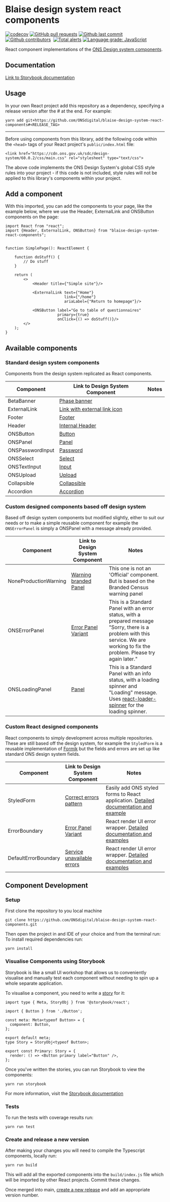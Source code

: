 # Blaise design system react components

[![codecov](https://codecov.io/gh/ONSdigital/blaise-design-system-react-components/branch/main/graph/badge.svg)](https://codecov.io/gh/ONSdigital/blaise-design-system-react-components)
[![GitHub pull requests](https://img.shields.io/github/issues-pr-raw/ONSdigital/blaise-design-system-react-components.svg)](https://github.com/ONSdigital/blaise-design-system-react-components/pulls)
[![Github last commit](https://img.shields.io/github/last-commit/ONSdigital/blaise-design-system-react-components.svg)](https://github.com/ONSdigital/blaise-design-system-react-components/commits)
[![Github contributors](https://img.shields.io/github/contributors/ONSdigital/blaise-design-system-react-components.svg)](https://github.com/ONSdigital/blaise-design-system-react-components/graphs/contributors)
<img src="https://img.shields.io/github/release/ONSdigital/blaise-design-system-react-components.svg?style=flat-square" alt="">
[![Total alerts](https://img.shields.io/lgtm/alerts/g/ONSdigital/blaise-design-system-react-components.svg?logo=lgtm&logoWidth=18)](https://lgtm.com/projects/g/ONSdigital/blaise-design-system-react-components/alerts/)
[![Language grade: JavaScript](https://img.shields.io/lgtm/grade/javascript/g/ONSdigital/blaise-design-system-react-components.svg?logo=lgtm&logoWidth=18)](https://lgtm.com/projects/g/ONSdigital/blaise-design-system-react-components/context:javascript)

React component implementations of the [ONS Design system components](https://ons-design-system.netlify.app).

## Documentation

[Link to Storybook documentation](https://onsdigital.github.io/blaise-design-system-react-components)

## Usage

In your own React project add this repository as a dependency, specifying a release version after the # at the end. For example:

```shell
yarn add git+https://github.com/ONSdigital/blaise-design-system-react-components#<RELEASE_TAG>
```
---

Before using components from this library, add the following code within the `<head>` tags of your React project's `public/index.html` file:

```
<link href="https://cdn.ons.gov.uk/sdc/design-system/60.0.2/css/main.css" rel="stylesheet" type="text/css">
```

The above code implements the ONS Design System's global CSS style rules into your project - if this code is not included, style rules will not be applied to this library's components within your project.

## Add a component
With this imported, you can add the components to your page, like the example below, where we use the Header,
ExternalLink and ONSButton components on the page:

```tsx
import React from "react";
import {Header, ExternalLink, ONSButton} from "blaise-design-system-react-components";


function SimplePage(): ReactElement {

    function doStuff() {
        // Do stuff
    }

    return (
        <>
            <Header title={"Simple site"}/>

            <ExternalLink text={"Home"}
                          link={"/home"}
                          ariaLabel={"Return to homepage"}/>

            <ONSButton label="Go to table of questionnaires"
                       primary={true}
                       onClick={() => doStuff()}/>
        </>
    );
}
```

## Available components

### Standard design system components

Components from the design system replicated as React components.

| Component             | Link to Design System Component                                                       | Notes                                                                                      |
|-----------------------|---------------------------------------------------------------------------------------|--------------------------------------------------------------------------------------------|
| BetaBanner            | [Phase banner](https://ons-design-system.netlify.app/components/phase-banner/)        |                                                                                            |
| ExternalLink          | [Link with external link icon](https://ons-design-system.netlify.app/styles/typography/#link-with-external-link-icon) |                                                                                            |
| Footer                | [Footer](https://ons-design-system.netlify.app/components/footer/)                    |                                                                                            |
| Header                | [Internal Header](https://ons-design-system.netlify.app/components/header/#internal)  |                                                                                            |
| ONSButton             | [Button](https://ons-design-system.netlify.app/components/button/)                    |                                                                                            |
| ONSPanel              | [Panel](https://ons-design-system.netlify.app/components/panel/)                      |                                                                                            |
| ONSPasswordInput      | [Password](https://ons-design-system.netlify.app/components/password/)                |                                                                                            |
| ONSSelect             | [Select](https://ons-design-system.netlify.app/components/select/)                    |                                                                                            |
| ONSTextInput          | [Input](https://ons-design-system.netlify.app/components/input/)                      |                                                                                            |
| ONSUpload             | [Upload](https://ons-design-system.netlify.app/components/upload/)                    |                                                                                            |
| Collapsible           | [Collapsible](https://ons-design-system.netlify.app/components/collapsible/)          |                                                                                            |
| Accordion           | [Accordion](https://ons-design-system.netlify.app/components/accordion/)          |                                                                                            |

### Custom designed components based off design system

Based off design system components but modified slightly, either to suit our needs or to make a simple reusable
component for example the `ONSErrorPanel` is simply a ONSPanel with a message already provided.

| Component             | Link to Design System Component                                                       | Notes                                                                                      |
|-----------------------|---------------------------------------------------------------------------------------|--------------------------------------------------------------------------------------------|
| NoneProductionWarning | [Warning branded Panel](https://ons-design-system.netlify.app/components/panel/#warning-branded) | This one is not an 'Official' component. But is based on the Branded Census warning panel    |
| ONSErrorPanel         | [Error Panel Variant](https://ons-design-system.netlify.app/components/panel/)        | This is a Standard Panel with an error status, with a prepared message "Sorry, there is a problem with this service. We are working to fix the problem. Please try again later."  |
| ONSLoadingPanel       | [Panel](https://ons-design-system.netlify.app/components/panel/)                      | This is a Standard Panel with an info status, with a loading spinner and "Loading" message. Uses [react-loader-spinner](https://www.npmjs.com/package/react-loader-spinner) for the loading spinner. |

### Custom React designed components

React components to simply development across multiple repositories. These are still based off the design system, for
example the `StyledForm` is a reusable implementation of [Formik](https://formik.org/) but the fields and errors are set
up like standard ONS design system fields.

| Component             | Link to Design System Component                                                       | Notes                                                                                      |
|-----------------------|---------------------------------------------------------------------------------------|--------------------------------------------------------------------------------------------|
| StyledForm            | [Correct errors pattern](https://ons-design-system.netlify.app/patterns/error-validation) | Easily add ONS styled forms to React application. [Detailed documentation and example](documentation/StyledForms.MD) |
| ErrorBoundary         | [Error Panel Variant](https://ons-design-system.netlify.app/components/panel/) | React render UI error wrapper. [Detailed documentation and examples](documentation/ErrorBoundary.MD) |
| DefaultErrorBoundary  | [Service unavailable errors](https://ons-design-system.netlify.app/patterns/error-status-pages/#service-unavailable-errors) | React render UI error wrapper. [Detailed documentation and examples](documentation/ErrorBoundary.MD) |

## Component Development

### Setup

First clone the repository to you local machine

```shell
git clone https://github.com/ONSdigital/blaise-design-system-react-components.git
```

Then open the project in and IDE of your choice and from the terminal run:
To install required dependencies run:

```shell
yarn install
```

### Visualise Components using Storybook

Storybook is like a small UI workshop that allows us to conveniently visualise and manually test each component without needing to spin up a whole separate application.

To visualise a component, you need to write a [story](https://storybook.js.org/docs/get-started/whats-a-story) for it:
```tsx
import type { Meta, StoryObj } from '@storybook/react';

import { Button } from './Button';

const meta: Meta<typeof Button> = {
  component: Button,
};

export default meta;
type Story = StoryObj<typeof Button>;

export const Primary: Story = {
  render: () => <Button primary label="Button" />,
};
```

Once you've written the stories, you can run Storybook to view the components:
```shell
yarn run storybook
```

For more information, visit the [Storybook documentation](https://storybook.js.org/docs/get-started/install)

### Tests

To run the tests with coverage results run:

```shell
yarn run test
```

### Create and release a new version

After making your changes you will need to compile the Typescript components, locally run:

```shell
yarn run build
```

This will add all the exported components into the `build/index.js` file which will be imported by other React projects.
Commit these changes.

Once merged into main, [create a new release](https://docs.github.com/en/repositories/releasing-projects-on-github/managing-releases-in-a-repository) and add an appropriate version number.

